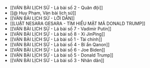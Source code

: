 - [[VÁN BÀI LỊCH SỬ - Lá bài số 2 - Quân đội]]
- [[@ Huy Phạm, Ván bài lịch sử]]
- [[VÁN BÀI LỊCH SỬ - LỜI DẪN]]
- [[LUẬT NESARA GESARA - TÌM HIỂU MẬT MÃ DONALD TRUMP]]
- [[VÁN BÀI LỊCH SỬ - Lá bài số 7 - Vadimir Putin]]
- [[VÁN BÀI LỊCH SỬ - Lá bài số 8 - Xi JinPing]]
- [[VÁN BÀI LỊCH SỬ - Lá bài số 1 - Tài chính]]
- [[VÁN BÀI LỊCH SỬ - Lá bài số 4 - Bí ẩn Qanon]]
- [[VÁN BÀI LỊCH SỬ - Lá bài số 6 - Joe Biden]]
- [[VÁN BÀI LỊCH SỬ - Lá bài số 5 - Donald Trump]]
- [[VÁN BÀI LỊCH SỬ - Lá bài số 3 - Nhân dân]]
